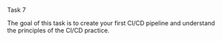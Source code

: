 Task 7

The goal of this task is to create your first CI/CD pipeline and understand the principles of the CI/CD practice.
